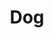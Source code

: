 ---
title: "Dog"
model: "Voron 2.4R2"
firmware: Klipper
broken: False
mods:
- ERCF
- Kinematic Bed
- Euclid Probe
- Waveshare Touchscreen
- LED Diffusers
---
